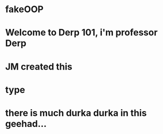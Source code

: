 # fakeOOP

# Welcome to Derp 101, i'm professor Derp
# JM created this
# type
# there is much durka durka in this geehad...
